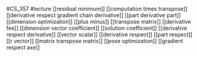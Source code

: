 #CS_357
#lecture
[[residual minimum]]
[[computation times transpose]]
[[derivative respect gradient chain derivative]]
[[part derivative part]]
[[dimension optimization]]
[[plus minus]]
[[transpose matrix]]
[[derivative fee]]
[[dimension vector coefficient]]
[[solution coefficient]]
[[derivative respect derivative]]
[[vector scalar]]
[[derivative respect]]
[[part respect]]
[[r vector]]
[[matrix transpose matrix]]
[[pose optimization]]
[[gradient respect axe]]
